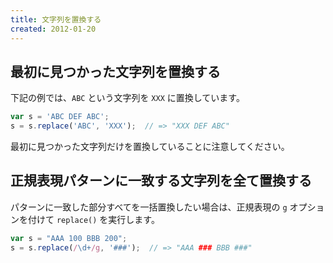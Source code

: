 ```yaml
---
title: 文字列を置換する
created: 2012-01-20
---
```


最初に見つかった文字列を置換する
----

下記の例では、`ABC` という文字列を `XXX` に置換しています。

```javascript
var s = 'ABC DEF ABC';
s = s.replace('ABC', 'XXX');  // => "XXX DEF ABC"
```

最初に見つかった文字列だけを置換していることに注意してください。


正規表現パターンに一致する文字列を全て置換する
----

パターンに一致した部分すべてを一括置換したい場合は、正規表現の `g` オプションを付けて `replace()` を実行します。

```javascript
var s = "AAA 100 BBB 200";
s = s.replace(/\d+/g, '###');  // => "AAA ### BBB ###"
```


